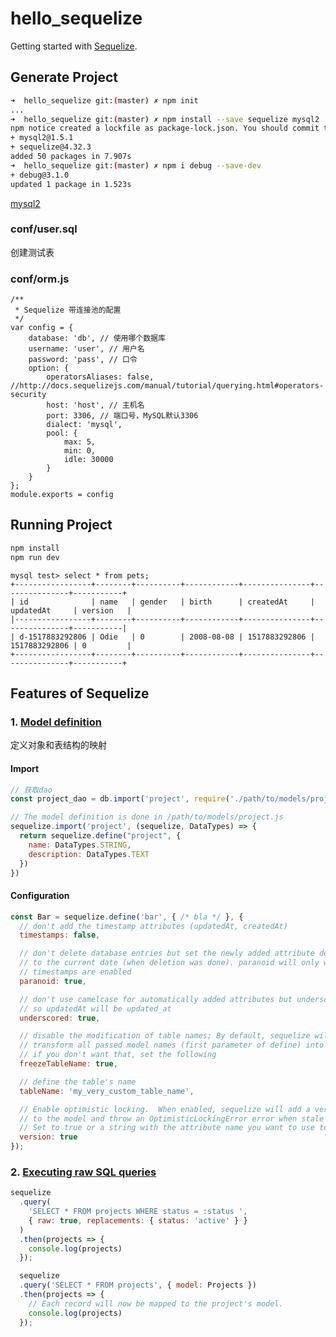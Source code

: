 # hello_sequelize

Getting started with [Sequelize](http://wiki.li3huo.com/NodeJS_ORM_Solutions#Sequelize).

## Generate Project

```bash
➜  hello_sequelize git:(master) ✗ npm init
...
➜  hello_sequelize git:(master) ✗ npm install --save sequelize mysql2
npm notice created a lockfile as package-lock.json. You should commit this file.
+ mysql2@1.5.1
+ sequelize@4.32.3
added 50 packages in 7.907s
➜  hello_sequelize git:(master) ✗ npm i debug --save-dev
+ debug@3.1.0
updated 1 package in 1.523s
```

[mysql2](https://www.npmjs.com/package/mysql2)

### conf/user.sql
创建测试表

### conf/orm.js

```JS
/**
 * Sequelize 带连接池的配置
 */
var config = {
    database: 'db', // 使用哪个数据库
    username: 'user', // 用户名
    password: 'pass', // 口令
    option: {
        operatorsAliases: false, //http://docs.sequelizejs.com/manual/tutorial/querying.html#operators-security
        host: 'host', // 主机名
        port: 3306, // 端口号，MySQL默认3306
        dialect: 'mysql',
        pool: {
            max: 5,
            min: 0,
            idle: 30000
        }
    }
};
module.exports = config 
```


## Running Project

```bash
npm install
npm run dev
```

```mysql
mysql test> select * from pets;
+-----------------+--------+----------+------------+---------------+---------------+-----------+
| id              | name   | gender   | birth      | createdAt     | updatedAt     | version   |
|-----------------+--------+----------+------------+---------------+---------------+-----------|
| d-1517883292806 | Odie   | 0        | 2008-08-08 | 1517883292806 | 1517883292806 | 0         |
+-----------------+--------+----------+------------+---------------+---------------+-----------+
```

## Features of Sequelize

### 1. [Model definition](http://docs.sequelizejs.com/manual/tutorial/models-definition.html)
定义对象和表结构的映射

#### Import

```javascript
// 获取dao
const project_dao = db.import('project', require('./path/to/models/project'));

// The model definition is done in /path/to/models/project.js
sequelize.import('project', (sequelize, DataTypes) => {
  return sequelize.define("project", {
    name: DataTypes.STRING,
    description: DataTypes.TEXT
  })
})
```

#### Configuration

```javascript
const Bar = sequelize.define('bar', { /* bla */ }, {
  // don't add the timestamp attributes (updatedAt, createdAt)
  timestamps: false,

  // don't delete database entries but set the newly added attribute deletedAt
  // to the current date (when deletion was done). paranoid will only work if
  // timestamps are enabled
  paranoid: true,

  // don't use camelcase for automatically added attributes but underscore style
  // so updatedAt will be updated_at
  underscored: true,

  // disable the modification of table names; By default, sequelize will automatically
  // transform all passed model names (first parameter of define) into plural.
  // if you don't want that, set the following
  freezeTableName: true,

  // define the table's name
  tableName: 'my_very_custom_table_name',

  // Enable optimistic locking.  When enabled, sequelize will add a version count attribute
  // to the model and throw an OptimisticLockingError error when stale instances are saved.
  // Set to true or a string with the attribute name you want to use to enable.
  version: true
});
```

### 2. [Executing raw SQL queries](http://docs.sequelizejs.com/manual/installation/usage.html#executing-raw-sql-queries)

```javascript
sequelize
  .query(
    'SELECT * FROM projects WHERE status = :status ',
    { raw: true, replacements: { status: 'active' } }
  )
  .then(projects => {
    console.log(projects)
  });

  sequelize
  .query('SELECT * FROM projects', { model: Projects })
  .then(projects => {
    // Each record will now be mapped to the project's model.
    console.log(projects)
  });
```

